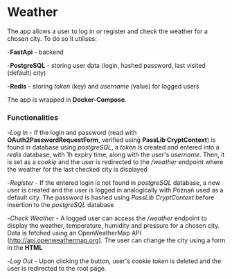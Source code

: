 # Weather
The app allows a user to log in or register and check the weather for a chosen city. To do so it utilises:

-**FastApi** - backend

-**PostgreSQL** - storing user data (login, hashed password, last visited (default) city)

-**Redis** - storing *token* (key) and *username* (value) for logged users

The app is wrapped in **Docker-Compose**.

### Functionalities
-*Log In* - If the login and password (read with **OAuth2PasswordRequestForm**, verified using **PassLib CryptContext**) is found in database using *postgreSQL*, a *token* is created and entered into a *redis* database, with 1h expiry time, along with the user's *username*. Then, it is set as a *cookie* and the user is redirected to the */weather* endpoint where the weather for the last checked city is displayed

-*Register* - If the entered login is not found in *postgreSQL* database, a new user is created and the user is logged in analogically with Poznań used as a default city. The password is hashed using *PassLib CryptContext* before insertion to the *postgreSQL* database

-*Check Weather* - A logged user can access the */weather* endpoint to display the weather, temperature, humidity and pressure for a chosen city. Data is fetched using an OpenWeatherMap API (http://api.openweathermap.org). The user can change the city using a form in the **HTML**

-*Log Out* - Upon clicking the button, user's cookie *token* is deleted and the user is redirected to the root page.
